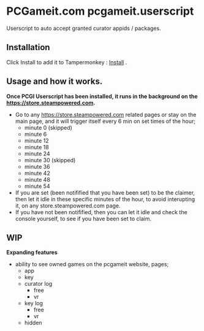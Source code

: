 # PCGameit.com pcgameit.userscript

Userscript to auto accept granted curator appids / packages.

## Installation

Click Install to add it to Tampermonkey : [Install](https://github.com/MalikAQayum/pcgameit.userscript/raw/master/PCGICurators.user.js) .

## Usage and how it works.

**Once PCGI Userscript has been installed, it runs in the background on the https://store.steampowered.com.**

- Go to any https://store.steampowered.com related pages or stay on the main page, and it will trigger itself every 6 min on set times of the hour; 
  - minute 0 (skipped)
  - minute 6
  - minute 12
  - minute 18
  - minute 24
  - minute 30 (skipped)
  - minute 36
  - minute 42
  - minute 48
  - minute 54
- If you are set (been notifified that you have been set) to be the claimer, then let it idle in these specific minutes of the hour, to avoid interupting it, on any store.steampowered.com page.
- If you have not been notifified, then you can let it idle and check the console yourself, to see if you have been set to claim.

## WIP

**Expanding features**
- ability to see owned games on the pcgameit website, pages;
	- app
	- key
	- curator log
		- free
		- vr
	- key log
		- free
		- vr
	- hidden
